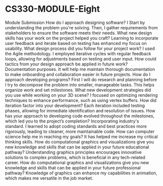 # CS330-MODULE-Eight
Module Submission
How do I approach designing software? I Start by understanding the problem you're solving. Then, I gather requirements from stakeholders to ensure the software meets their needs.
What new design skills has your work on the project helped you craft? Learning to incorporate user feedback and iterate based on testing has enhanced my focus on usability.
What design process did you follow for your project work? I used the Agile methodology. I employed iterative cycles with regular feedback loops, allowing for adjustments based on testing and user input.
How could tactics from your design approach be applied in future work? Documentation purposes. It will help me maintain thorough documentation to make onboarding and collaboration easier in future projects.
How do I approach developing programs? First I will do research and planning before I try to decompose the problem into smaller, manageable tasks. This helps organize work and set milestones.
What new development strategies did you use while working on your 3D scene? I focused on optimizing rendering techniques to enhance performance, such as using vertex buffers.
How did iteration factor into your development? Each iteration included testing phases, allowing for immediate identification and resolution of issues.
How has your approach to developing code evolved throughout the milestones, which led you to the project’s completion? Incorporating industry's standard. I learned to adopt coding standards and best practices more rigorously, leading to cleaner, more maintainable code. 
How can computer science help me in reaching my goals? It has helped me increase my critical thinking skills. 
How do computational graphics and visualizations give you new knowledge and skills that can be applied in your future educational pathway? Understanding graphics principles encourages innovative solutions to complex problems, which is beneficial in any tech-related career.
How do computational graphics and visualizations give you new knowledge and skills that can be applied in your future professional pathway? Knowledge of graphics can enhance my capabilities in animation, which makes me versatile in the job market. 
